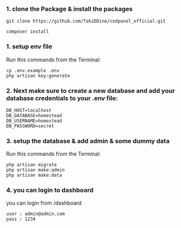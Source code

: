 

### 1. clone the Package & install the packages

```
git clone https://github.com/TakiDDine/codpanel_official.git
```
```
composer install
```

### 1. setup env file
   
   Run this commands from the Terminal:

	cp .env.example .env
	php artisan key:generate


### 2. Next make sure to create a new database and add your database credentials to your .env file:

```
DB_HOST=localhost
DB_DATABASE=homestead
DB_USERNAME=homestead
DB_PASSWORD=secret
```


### 3. setup the database & add admin & some dummy data

Run this commands from the Terminal:

	php artisan migrate
	php artisan make:admin
	php artisan make:data

 
### 4. you can login to dashboard  
	
you can login from  /dashboard
 
	user : admin@admin.com
	pass : 1234

